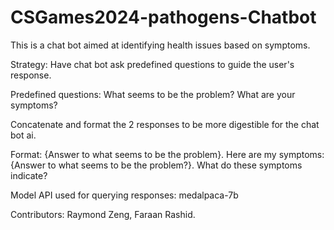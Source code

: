 # CSGames2024-pathogens-Chatbot
This is a chat bot aimed at identifying health issues based on symptoms. 

Strategy: Have chat bot ask predefined questions to guide the user's response. 

Predefined questions:
What seems to be the problem? 
What are your symptoms?

Concatenate and format the 2 responses to be more digestible for the chat bot ai.

Format:
{Answer to what seems to be the problem}. Here are my symptoms: {Answer to what seems to be the problem?}. What do these symptoms indicate?

Model API used for querying responses: 
medalpaca-7b

Contributors: Raymond Zeng, Faraan Rashid.